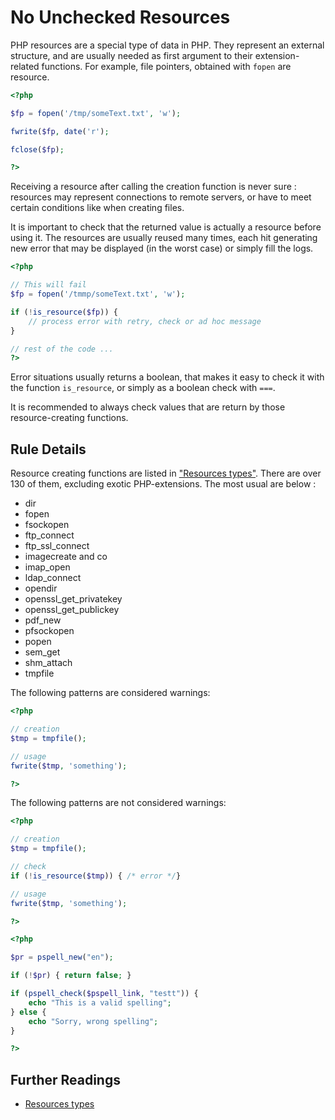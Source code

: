<!-- Good Practices -->
# No Unchecked Resources

PHP resources are a special type of data in PHP. They represent an external structure, and are usually needed as first argument to their extension-related functions. For example, file pointers, obtained with `fopen` are resource.

```php
<?php

$fp = fopen('/tmp/someText.txt', 'w');

fwrite($fp, date('r');

fclose($fp);

?>
```
Receiving a resource after calling the creation function is never sure : resources may represent connections to remote servers, or have to meet certain conditions like when creating files.

It is important to check that the returned value is actually a resource before using it. The resources are usually reused many times, each hit generating new error that may be displayed (in the worst case) or simply fill the logs. 


```php
<?php

// This will fail
$fp = fopen('/tmmp/someText.txt', 'w');

if (!is_resource($fp)) {
	// process error with retry, check or ad hoc message
}

// rest of the code ...
?>
```

Error situations usually returns a boolean, that makes it easy to check it with the function `is_resource`, or simply as a boolean check with `===`. 

It is recommended to always check values that are return by those resource-creating functions.

## Rule Details

Resource creating functions are listed in ["Resources types"](http://php.net/manual/en/resource.php). There are over 130 of them, excluding exotic PHP-extensions. The most usual are below : 

* dir
* fopen
* fsockopen
* ftp_connect
* ftp_ssl_connect
* imagecreate and co
* imap_open
* ldap_connect
* opendir
* openssl_get_privatekey
* openssl_get_publickey
* pdf_new
* pfsockopen
* popen
* sem_get
* shm_attach
* tmpfile


The following patterns are considered warnings:

```php
<?php

// creation
$tmp = tmpfile();

// usage
fwrite($tmp, 'something');

?>
```

The following patterns are not considered warnings:

```php
<?php

// creation
$tmp = tmpfile();

// check
if (!is_resource($tmp)) { /* error */} 

// usage
fwrite($tmp, 'something');

?>
```

```php
<?php

$pr = pspell_new("en");

if (!$pr) { return false; }

if (pspell_check($pspell_link, "testt")) {
    echo "This is a valid spelling";
} else {
    echo "Sorry, wrong spelling";
}

?>
```

<!--
### Options

## When Not To Use It
-->

## Further Readings
* [Resources types](http://php.net/manual/en/resource.php)


